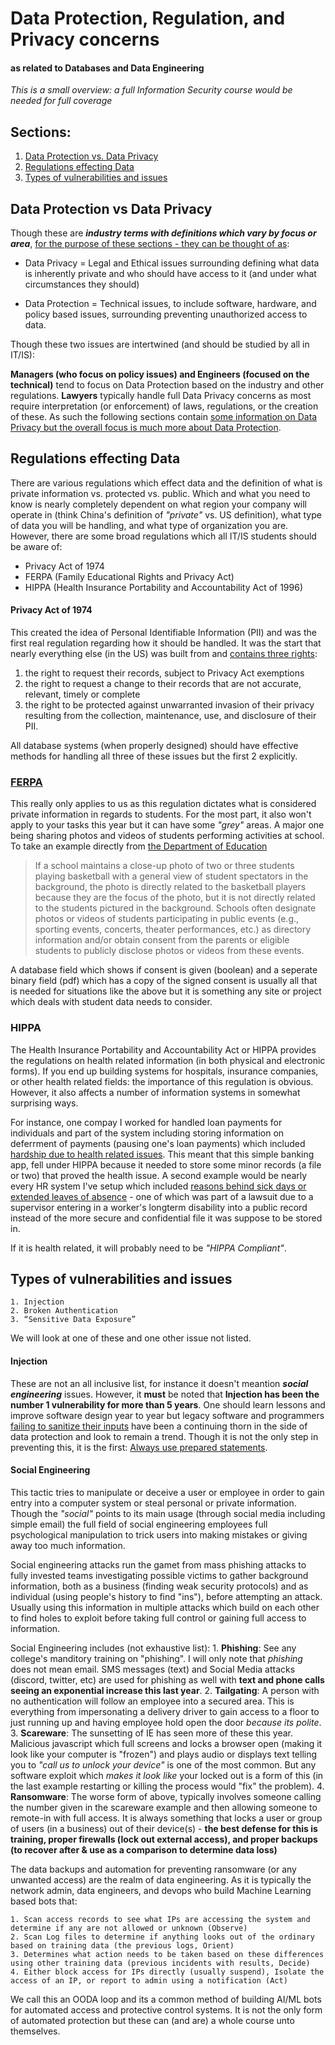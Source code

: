 # Data Protection, Regulation, and Privacy concerns
#### as related to Databases and Data Engineering

*This is a small overview: a full Information Security course would be needed for full coverage*

## Sections:
1. [Data Protection vs. Data Privacy](#data-protection-vs-data-privacy)
2. [Regulations effecting Data](#regulations-effecting-data)
3. [Types of vulnerabilities and issues](#types-of-vulnerabilities-and-issues)

## Data Protection vs Data Privacy

Though these are ***industry terms with definitions which vary by focus or area***, <ins>for the purpose of these sections - they can be thought of as</ins>:

- Data Privacy = Legal and Ethical issues surrounding defining what data is inherently private and who should have access to it (and under what circumstances they should)

- Data Protection = Technical issues, to include software, hardware, and policy based issues, surrounding preventing unauthorized access to data.

Though these two issues are intertwined (and should be studied by all in IT/IS):

**Managers (who focus on policy issues) and Engineers (focused on the technical)** tend to focus on Data Protection based on the industry and other regulations. **Lawyers** typically handle full Data Privacy concerns as most require interpretation (or enforcement) of laws, regulations, or the creation of these. As such the following sections contain <ins>some information on Data Privacy but the overall focus is much more about Data Protection</ins>.

## Regulations effecting Data

There are various regulations which effect data and the definition of what is private information vs. protected vs. public. Which and what you need to know is nearly completely dependent on what region your company will operate in (think China's definition of *"private"* vs. US definition), what type of data you will be handling, and what type of organization you are. However, there are some broad regulations which all IT/IS students should be aware of:

- Privacy Act of 1974 
- FERPA (Family Educational Rights and Privacy Act) 
- HIPPA (Health Insurance Portability and Accountability Act of 1996)

#### Privacy Act of 1974

This created the idea of Personal Identifiable Information (PII) and was the first real regulation regarding how it should be handled. It was the start that nearly everything else (in the US) was built from and [contains three rights](https://www.ssa.gov/privacy/privacy_act_1974.html):

  1. the right to request their records, subject to Privacy Act exemptions
  2. the right to request a change to their records that are not accurate, relevant, timely or complete
  3. the right to be protected against unwarranted invasion of their privacy resulting from the collection, maintenance, use, and disclosure of their PII.

All database systems (when properly designed) should have effective methods for handling all three of these issues but the first 2 explicitly. 

### [FERPA](https://www2.ed.gov/policy/gen/guid/fpco/ferpa/students.html)

This really only applies to us as this regulation dictates what is considered private information in regards to students. For the most part, it also won't apply to your tasks this year but it can have some *"grey"* areas. A major one being sharing photos and videos of students performing activities at school. To take an example directly from [the Department of Education](https://studentprivacy.ed.gov/faq/faqs-photos-and-videos-under-ferpa)

> If a school maintains a close-up photo of two or three students playing basketball with a general view of student spectators in the background, 
> the photo is directly related to the basketball players because they are the focus of the photo, but it is not directly related to the students 
> pictured in the background. Schools often designate photos or videos of students participating in public events (e.g., sporting events, concerts,
> theater performances, etc.) as directory information and/or obtain consent from the parents or eligible students to publicly disclose photos or
> videos from these events.

A database field which shows if consent is given (boolean) and a seperate binary field (pdf) which has a copy of the signed consent is usually all that is needed for situations like the above but it is something any site or project which deals with student data needs to consider. 

### HIPPA

The Health Insurance Portability and Accountability Act or HIPPA provides the regulations on health related information (in both physical and electronic forms). If you end up building systems for hospitals, insurance companies, or other health related fields: the importance of this regulation is obvious. However, it also affects a number of  information systems in somewhat surprising ways.

For instance, one compay I worked for handled loan payments for individuals and part of the system including storing information on deferrment of payments (pausing one's loan payments) which included <ins>hardship due to health related issues</ins>. This meant that this simple banking app, fell under HIPPA because it needed to store some minor records (a file or two) that proved the health issue. A second example would be nearly every HR system I've setup which included <ins>reasons behind sick days or extended leaves of absence</ins> - one of which was part of a lawsuit due to a supervisor entering in a worker's longterm disability into a public record instead of the more secure and confidential file it was suppose to be stored in.

If it is health related, it will probably need to be *"HIPPA Compliant"*.

## Types of vulnerabilities and issues

    1. Injection
    2. Broken Authentication
    3. “Sensitive Data Exposure”

We will look at one of these and one other issue not listed.

#### Injection
These are not an all inclusive list, for instance it doesn't meantion ***social engineering*** issues. However, it **must** be noted that **Injection has been the number 1 vulnerability for more than 5 years**. One should learn lessons and improve software design year to year but legacy software and programmers [failing to sanitize their inputs](https://www.explainxkcd.com/wiki/index.php/327:_Exploits_of_a_Mom) have been a continuing thorn in the side of data protection and look to remain a trend. Though it is not the only step in preventing this, it is the first: [Always use prepared statements](https://bobby-tables.com/).

#### Social Engineering
This tactic tries to manipulate or deceive a user or employee in order to gain entry into a computer system or steal personal or private information. Though the *"social"* points to its main usage (through social media including simple email) the full field of social engineering employees full psychological manipulation to trick users into making mistakes or giving away too much information.

Social engineering attacks run the gamet from mass phishing attacks to fully invested teams investigating possible victims to gather background information, both as a business (finding weak security protocols) and as individual (using people's history to find "ins"), before attempting an attack. Usually using this information in multiple attacks which build on each other to find holes to exploit before taking full control or gaining full access to information.

Social Engineering includes (not exhaustive list):
    1. **Phishing**: See any college's manditory training on "phishing". I will only note that *phishing* does not mean email. SMS messages (text) and Social Media attacks (discord, twitter, etc) are used for phishing as well with **text and phone calls seeing an exponential increase this last year**.
    2. **Tailgating**: A person with no authentication will follow an employee into a secured area. This is everything from impersonating a delivery driver to gain access to a floor to just running up and having employee hold open the door *because its polite*.
    3. **Scareware**: The sunsetting of IE has seen more of these this year. Malicious javascript which full screens and locks a browser open (making it look like your computer is "frozen") and plays audio or displays text telling you to *"call us to unlock your device"* is one of the most common. But any software exploit which *makes it look like* your locked out is a form of this (in the last example restarting or killing the process would "fix" the problem).
    4. **Ransomware**: The worse form of above, typically involves someone calling the number given in the scareware example and then allowing someone to remote-in with full access. It is always something that locks a user or group of users (in a business) out of their device(s) - **the best defense for this is training, proper firewalls (lock out external access), and proper backups (to recover after & use as a comparison to determine data loss)**

The data backups and automation for preventing ransomware (or any unwanted access) are the realm of data engineering. As it is typically the network admin, data engineers, and devops who build Machine Learning based bots that:

    1. Scan access records to see what IPs are accessing the system and determine if any are not allowed or unknown (Observe)
    2. Scan Log files to determine if anything looks out of the ordinary based on training data (the previous logs, Orient)
    3. Determines what action needs to be taken based on these differences using other training data (previous incidents with results, Decide)
    4. Either block access for IPs directly (usually suspend), Isolate the access of an IP, or report to admin using a notification (Act)

We call this an OODA loop and its a common method of building AI/ML bots for automated access and protective control systems. It is not the only form of automated protection but these can (and are) a whole course unto themselves.
